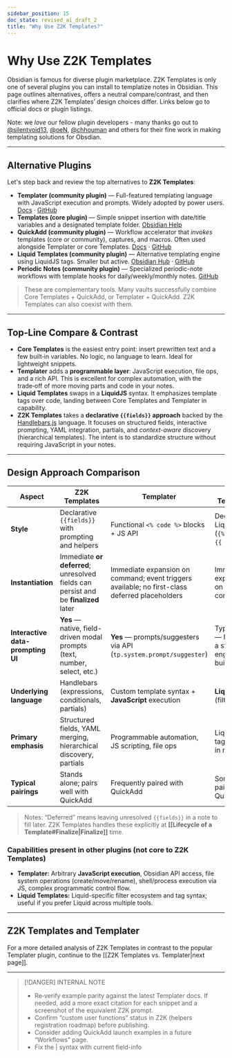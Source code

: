 ```yaml
---
sidebar_position: 15
doc_state: revised_ai_draft_2
title: "Why Use Z2K Templates?"
---
```


# Why Use Z2K Templates

Obsidian is famous for diverse plugin marketplace. Z2K Templates is only one of several plugins you can install to templatize notes in Obsidian. This page outlines alternatives, offers a neutral compare/contrast, and then clarifies where Z2K Templates’ design choices differ. Links below go to official docs or plugin listings.

Note: we *love* our fellow plugin developers - many thanks go out to [@silentvoid13](https://github.com/SilentVoid13), [@oeN](https://github.com/oeN), [@chhouman](https://github.com/chhoumann) and others for their fine work in making templating solutions for Obsdian. 

---

## Alternative Plugins
Let's step back and review the top alternatives to **Z2K Templates**:

- **Templater (community plugin)** — Full-featured templating language with JavaScript execution and prompts. Widely adopted by power users. [Docs](https://silentvoid13.github.io/Templater/introduction.html) · [GitHub](https://github.com/SilentVoid13/Templater)
- **Templates (core plugin)** — Simple snippet insertion with date/title variables and a designated template folder. [Obsidian Help](https://help.obsidian.md/plugins/templates)
- **QuickAdd (community plugin)** — Workflow accelerator that *invokes* templates (core or community), captures, and macros. Often used alongside Templater or core Templates. [Docs](https://quickadd.obsidian.guide/docs/) · [GitHub](https://github.com/chhoumann/quickadd)
- **Liquid Templates (community plugin)** — Alternative templating engine using LiquidJS tags. Smaller but active. [Obsidian Hub](https://publish.obsidian.md/hub/02%2B-%2BCommunity%2BExpansions/02.05%2BAll%2BCommunity%2BExpansions/Plugins/liquid-templates) · [GitHub](https://github.com/oeN/liquid-template)
- **Periodic Notes (community plugin)** — Specialized periodic-note workflows with template hooks for daily/weekly/monthly notes. [GitHub](https://github.com/liamcain/obsidian-periodic-notes)

> These are complementary tools. Many vaults successfully combine Core Templates + QuickAdd, or Templater + QuickAdd. Z2K Templates can also coexist with them.

---

## Top‑Line Compare & Contrast

- **Core Templates** is the easiest entry point: insert prewritten text and a few built‑in variables. No logic, no language to learn. Ideal for lightweight snippets.
- **Templater** adds a **programmable layer**: JavaScript execution, file ops, and a rich API. This is excellent for complex automation, with the trade‑off of more moving parts and code in your notes.
- **Liquid Templates** swaps in a **LiquidJS** syntax. It emphasizes template tags over code, landing between Core Templates and Templater in capability.
- **Z2K Templates** takes a **declarative `{{fields}}` approach** backed by the [Handlebars.js](https://handlebarsjs.com/) language. It focuses on structured fields, interactive prompting, YAML integration, partials, and *context-aware* discovery (hierarchical templates). The intent is to standardize structure without requiring JavaScript in your notes.

---

## Design Approach Comparison

| Aspect                            | **Z2K Templates**                                                                   | **Templater**                                                                                  | **Liquid Templates**                                          |
| --------------------------------- | ----------------------------------------------------------------------------------- | ---------------------------------------------------------------------------------------------- | ------------------------------------------------------------- |
| **Style**                         | Declarative `{{fields}}` with prompting and helpers                                 | Functional `<% code %>` blocks + JS API                                                        | Declarative Liquid tags (`{% ... %}`, `{{ ... }}`)            |
| **Instantiation**                 | Immediate **or deferred**; unresolved fields can persist and be **finalized** later | Immediate expansion on command; event triggers available; no first-class deferred placeholders | Immediate expansion on command                                |
| **Interactive data-prompting UI** | **Yes** — native, field-driven modal prompts (text, number, select, etc.)           | **Yes** — prompts/suggesters via API (`tp.system.prompt/suggester`)                            | Typically **No** — Liquid is a static engine (no built-in UI) |
| **Underlying language**           | Handlebars (expressions, conditionals, partials)                                    | Custom template syntax + **JavaScript** execution                                              | **LiquidJS** (filters/tags)                                   |
| **Primary emphasis**              | Structured fields, YAML merging, hierarchical discovery, partials                   | Programmable automation, JS scripting, file ops                                                | Liquid-style tags/filters in notes                            |
| **Typical pairings**              | Stands alone; pairs well with QuickAdd                                              | Frequently paired with QuickAdd                                                                | Sometimes paired with QuickAdd                                |

> Notes: “Deferred” means leaving unresolved `{{fields}}` in a note to fill later. Z2K Templates handles these explicitly at **[[Lifecycle of a Template#Finalize|Finalize]]** time.

### Capabilities present in other plugins (not core to Z2K Templates)
- **Templater:** Arbitrary **JavaScript execution**, Obsidian API access, file system operations (create/move/rename), shell/process execution via JS, complex programmatic control flow.
- **Liquid Templates:** Liquid-specific filter ecosystem and tag syntax; useful if you prefer Liquid across multiple tools.

---

## Z2K Templates and Templater

For a more detailed analysis of Z2K Templates in contrast to the popular Templater plugin, continue to the [[Z2K Templates vs. Templater|next page]].

---

> [!DANGER] INTERNAL NOTE
>
> - Re‑verify example parity against the latest Templater docs. If needed, add a more exact citation for each snippet and a screenshot of the equivalent Z2K prompt.
> - Confirm “custom user functions” status in Z2K (helpers registration roadmap) before publishing.
> - Consider adding QuickAdd launch examples in a future “Workflows” page.
> - Fix the | syntax with current field-info

